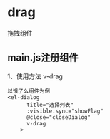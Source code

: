 # drag
拖拽组件


## main.js注册组件

1、使用方法 v-drag

```
以饿了么组件为例
<el-dialog
      title="选择列表"
      :visible.sync="showFlag"
      @close="closeDialog"
      v-drag
    >
```
